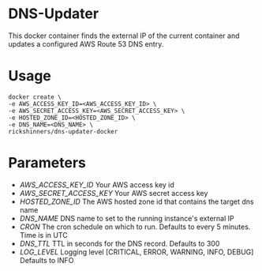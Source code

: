 # DNS-Updater
This docker container finds the external IP of the current container and updates a configured AWS Route 53 DNS entry.

# Usage
```
docker create \
-e AWS_ACCESS_KEY_ID=<AWS_ACCESS_KEY_ID> \
-e AWS_SECRET_ACCESS_KEY=<AWS_SECRET_ACCESS_KEY> \
-e HOSTED_ZONE_ID=<HOSTED_ZONE_ID> \
-e DNS_NAME=<DNS_NAME> \
rickshinners/dns-updater-docker
```

# Parameters
* *AWS_ACCESS_KEY_ID* Your AWS access key id
* *AWS_SECRET_ACCESS_KEY* Your AWS secret access key
* *HOSTED_ZONE_ID* The AWS hosted zone id that contains the target dns name
* *DNS_NAME* DNS name to set to the running instance's external IP
* *CRON* The cron schedule on which to run. Defaults to every 5 minutes. Time is in UTC
* *DNS_TTL* TTL in seconds for the DNS record.  Defaults to 300
* *LOG_LEVEL* Logging level [CRITICAL, ERROR, WARNING, INFO, DEBUG] Defaults to INFO